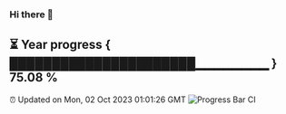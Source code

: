 ### Hi there 👋
⏳ Year progress { ██████████████████████▁▁▁▁▁▁▁▁ } 75.08 %
---
⏰ Updated on Mon, 02 Oct 2023 01:01:26 GMT
![Progress Bar CI](https://github.com/liununu/liununu/workflows/Progress%20Bar%20CI/badge.svg)
